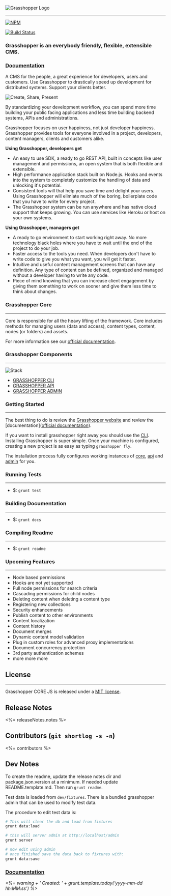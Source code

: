 ![Grasshopper Logo](https://s3.amazonaws.com/SolidInteractive/images/grasshopper/grasshopper-core.jpg)

---------------------------------------------------------------

[![NPM](https://nodei.co/npm/grasshopper-core.png)](https://nodei.co/npm/grasshopper-core/)

[![Build Status](https://travis-ci.org/Solid-Interactive/grasshopper-core-nodejs.png?branch=master)](https://travis-ci.org/Solid-Interactive/grasshopper-core-nodejs)

### Grasshopper is an everybody friendly, flexible, extensible CMS.

### [Documentation](http://solid-interactive.github.io/grasshopper-core-nodejs/documentation.html)

A CMS for the people, a great experience for developers, users and customers. Use Grasshopper to drastically speed up development for distributed systems. Support your clients better.

![Create, Share, Present](http://solid-interactive.github.io/grasshopper-core-nodejs/images/create-share-present.png)

By standardizing your development workflow, you can spend more time building your public facing applications and less time building backend systems, APIs and administrations.

Grasshopper focuses on user happiness, not just developer happiness. Grasshopper provides tools for everyone involved in a project, developers, content managers, clients and customers alike.

**Using Grasshopper, developers get**

* An easy to use SDK, a ready to go REST API, built in concepts like user management and permissions, an open system that is both flexible and extensible.
* High performance application stack built on Node.js. Hooks and events into the system to completely customize the handling of data and unlocking it's potential.
* Consistent tools will that help you save time and delight your users. Using Grasshopper will elimiate much of the boring, boilerplate code that you have to write for every project.
* The Grasshopper system can be run anywhere and has native cloud support that keeps growing. You can use services like Heroku or host on your own systems.

**Using Grasshopper, managers get**

* A ready to go environment to start working right away. No more technology black holes where you have to wait until the end of the project to do your job.
* Faster access to the tools you need. When developers don't have to write code to give you what you want, you will get it faster.
* Intuitive and useful content management screens that can have any definition. Any type of content can be defined, organized and managed without a developer having to write any code.
* Piece of mind knowing that you can increase client engagement by giving them something to work on sooner and give them less time to think about changes.


### Grasshopper Core

---------------------------------------------------------------------------------

Core is responsible for all the heavy lifting of the framework. Core includes methods for managing users (data and access), content types, content, nodes (or folders) and assets.

For more information see our [official documentation](http://solid-interactive.github.io/grasshopper-core-nodejs/documentation.html#gettingstarted).


### Grasshopper Components

---------------------------------------------------------------------------------

![Stack](http://solid-interactive.github.io/grasshopper-core-nodejs/images/stack.png)

* [GRASSHOPPER CLI](https://github.com/Solid-Interactive/grasshopper-cli)
* [GRASSHOPPER API](https://github.com/Solid-Interactive/grasshopper-api-js)
* [GRASSHOPPER ADMIN](https://github.com/Solid-Interactive/grasshopper-admin)


### Getting Started

------------------------------------------------------------------

The best thing to do is review the [Grasshopper website](http://solid-interactive.github.io/grasshopper-core-nodejs) and review the [documentation]([official documentation](http://solid-interactive.github.io/grasshopper-core-nodejs/documentation.html)).

If you want to install grasshopper right away you should use the [CLI](https://github.com/Solid-Interactive/grasshopper-cli). Installing Grasshopper is super simple. Once your machine is configured, creating a new project is as easy as typing `grasshopper fly`.

The installation process fully configures working instances of [core](https://github.com/Solid-Interactive/grasshopper-core-nodejs), [api](https://github.com/Solid-Interactive/grasshopper-api-js) and [admin](https://github.com/Solid-Interactive/grasshopper-admin) for you.


### Running Tests

-------------------------------------------------------

* $: ```grunt test```

### Building Documentation

-------------------------------------------------------

* $: ```grunt docs```


### Compiling Readme

-------------------------------------------------------

* $: ```grunt readme```

### Upcoming Features

-------------------------------------------------------

* Node based permissions
* Hooks are not yet supported
* Full node permissions for search criteria
* Cascading permissions for child nodes
* Deleting content when deleting a content type
* Registering new collections
* Security enhancements
* Publish content to other environments
* Content localization
* Content history
* Document merges
* Dynamic content model validation
* Plug in custom roles for advanced proxy implementations
* Document concurrency protection
* 3rd party authentication schemes
* more more more


## License

-------------------------------------------------------

Grasshopper CORE JS is released under a [MIT license](https://github.com/Solid-Interactive/grasshopper-core-nodejs/blob/master/LICENSE).

## Release Notes

<%= releaseNotes.notes %>

## Contributors (`git shortlog -s -n`)

<%= contributors %>

## Dev Notes

To create the readme, update the release notes dir and package.json.version at a minimum. If needed update README.template.md.
Then run `grunt readme`.

Test data is loaded from `dev/fixtures`. There is a bundled grasshopper admin that can be used to modify test data.

The procedure to edit test data is:

```bash
# This will clear the db and load from fixtures
grunt data:load

# this will server admin at http://localhost/admin
grunt server

# now edit using admin
# once finished save the data back to fixtures with:
grunt data:save
```

### [Documentation](http://solid-interactive.github.io/grasshopper-core-nodejs/documentation.html)

_<%= warning + ' Created: ' + grunt.template.today('yyyy-mm-dd hh:MM:ss') %>_